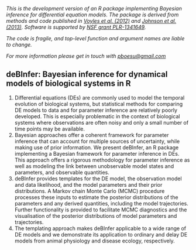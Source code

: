 *This is the development version of an R package implementing Bayesian inference for differential equation models. The package is derived from methods and code published in [Voyles et al. (2012)](http://dx.doi.org/10.1002%2Fece3.334) and  [Johnson et al. (2013)](http://doi.org/10.1890/12-0650.1). Software is supported by [NSF grant PLR-1341649](http://www.nsf.gov/awardsearch/showAward?AWD_ID=1341649).*

*The code is fragile, and top-level function and argument names are liable to change.*

*For more information please get in touch with pboesu@gmail.com*


## deBInfer: Bayesian inference for dynamical models of biological systems in R

1. Differential equations (DEs) are commonly used to model the temporal evolution of biological systems, but statistical    methods for comparing DE models to data and for parameter inference are relatively poorly developed.  This is especially problematic in the context of biological systems where observations are often noisy and only a small number of time points may be available.
2. Bayesian approaches offer a coherent framework for parameter inference that can account for multiple sources of uncertainty, while making use of prior information. We present deBInfer, an R package implementing a Bayesian framework for parameter inference in DEs. This approach offers a rigorous methodology for parameter inference as well as modeling the link between unobservable model states and parameters, and observable quantities. 
3. deBInfer  provides templates for the DE model, the observation model and data likelihood, and the model parameters and their prior distributions. A Markov chain Monte Carlo (MCMC) procedure processes these inputs to estimate the posterior distributions of the parameters and any derived quantities, including the model trajectories. Further functionality is provided to facilitate MCMC diagnostics and the visualisation of the posterior distributions of model parameters and trajectories. 
4.  The templating approach makes deBInfer applicable to a wide range of DE models and we demonstrate its application to ordinary and delay DE models from animal physiology and disease ecology, respectively. 
